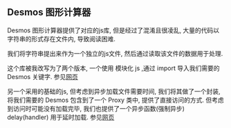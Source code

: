 ## Desmos 图形计算器

Desmos 图形计算器提供了对应的js库, 但是经过了混淆且很凌乱, 大量的代码以字符串的形式存在文件内, 导致阅读困难.

我们将字符串提出来作为一个独立的js文件, 然后通过读取该文件的数据用于处理.

这个库被我改写为了两个版本, 一个使用 模块化 js ,通过 import 导入我们需要的 Desmos 关键字.
参见[网页](./main.html)

另一个采用的基础的js, 但考虑到异步加载文件需要时间, 我们将其做了一个封装, 将我们需要的 Desmos 包含到了一个 Proxy 类中,
提供了直接访问的方式. 但考虑到访问时可能没有加载完毕, 我们也提供了一个异步函数(强制异步) delay(handler) 用于延时加载.
参见[网页](./main-nonmodule.html)